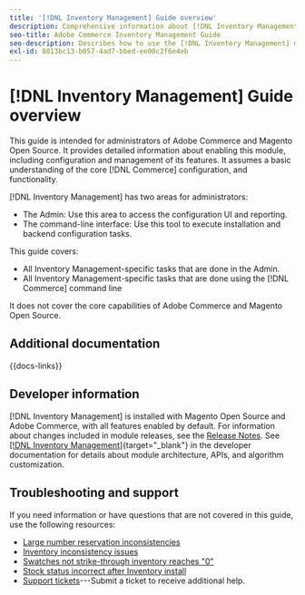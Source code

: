 ```yaml
---
title: '[!DNL Inventory Management] Guide overview'
description: Comprehensive information about [!DNL Inventory Management] for Adobe Commerce and Magento Open Source administrators, including migration and configuration.
seo-title: Adobe Commerce Inventory Management Guide
seo-description: Describes how to use the [!DNL Inventory Management] module in Adobe Commerce or Magento Open Source.
exl-id: 8013bc13-b057-4ad7-bbed-ee00c2f6e4eb
---
```

# [!DNL Inventory Management] Guide overview

This guide is intended for administrators of Adobe Commerce and Magento Open Source. It provides detailed information about enabling this module, including configuration and management of its features. It assumes a basic understanding of the core [!DNL Commerce] configuration, and functionality.

[!DNL Inventory Management] has two areas for administrators:

- The Admin: Use this area to access the configuration UI and reporting.
- The command-line interface: Use this tool to execute installation and backend configuration tasks.

This guide covers:

- All Inventory Management-specific tasks that are done in the Admin.
- All Inventory Management-specific tasks that are done using the [!DNL Commerce] command line

It does not cover the core capabilities of Adobe Commerce and Magento Open Source.


## Additional documentation

{{docs-links}}

## Developer information

[!DNL Inventory Management] is installed with Magento Open Source and Adobe Commerce, with all features enabled by default. For information about changes included in module releases, see the [Release Notes](release-notes.md). See [[!DNL Inventory Management]](https://developer.adobe.com/commerce/webapi/rest/inventory/){target="_blank"} in the developer documentation for details about module architecture, APIs, and algorithm customization.

## Troubleshooting and support

If you need information or have questions that are not covered in this guide, use the following resources:

- [Large number reservation inconsistencies](https://experienceleague.adobe.com/docs/commerce-knowledge-base/kb/support-tools/patches/v1-0-8/mdva-30112-magento-patch-large-number-reservation-inconsistencies.html)
- [Inventory inconsistency issues](https://experienceleague.adobe.com/docs/commerce-knowledge-base/kb/support-tools/patches/v1-0-14/mdva-33281-magento-patch-inventory-inconsistency-issues.html)
- [Swatches not strike-through inventory reaches "0"](https://experienceleague.adobe.com/docs/commerce-knowledge-base/kb/support-tools/patches/v1-0-17/mdva-34850-swatches-not-strike-through-inventory-reaches-0.html)
- [Stock status incorrect after Inventory install](https://experienceleague.adobe.com/docs/commerce-knowledge-base/kb/troubleshooting/miscellaneous/stock-status-incorrect-after-magento-inventory-install.html)
- [Support tickets](https://experienceleague.adobe.com/docs/commerce-knowledge-base/kb/help-center-guide/magento-help-center-user-guide.html#submit-ticket)---Submit a ticket to receive additional help.
